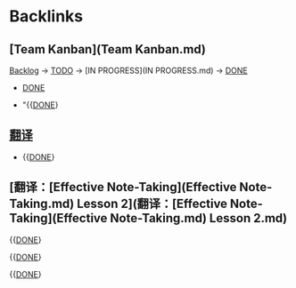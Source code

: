 
# Backlinks
## [Team Kanban](Team Kanban.md)
[Backlog](Backlog.md) -> [TODO](TODO.md) -> [IN PROGRESS](IN PROGRESS.md) -> [DONE](DONE.md)

- [DONE](DONE.md)

- "{{[DONE](DONE.md)}

## [翻译](翻译.md)
- {{[DONE](DONE.md)}

## [翻译：[Effective Note-Taking](Effective Note-Taking.md) Lesson 2](翻译：[Effective Note-Taking](Effective Note-Taking.md) Lesson 2.md)
{{[DONE](DONE.md)}

{{[DONE](DONE.md)}

{{[DONE](DONE.md)}

